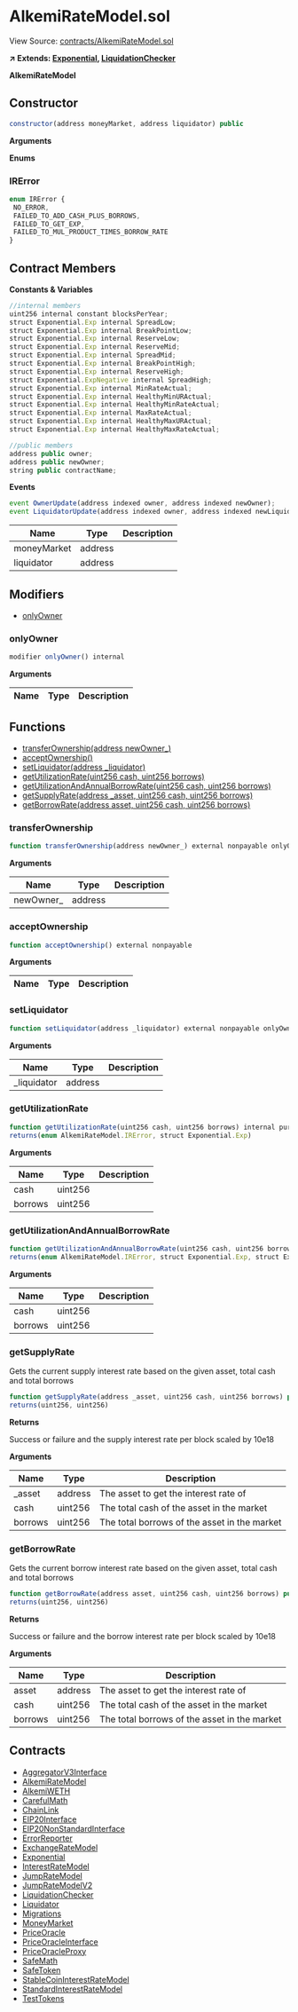 # AlkemiRateModel.sol

View Source: [contracts/AlkemiRateModel.sol](../contracts/AlkemiRateModel.sol)

**↗ Extends: [Exponential](Exponential.md), [LiquidationChecker](LiquidationChecker.md)**

**AlkemiRateModel**

## Constructor

```js
constructor(address moneyMarket, address liquidator) public
```

**Arguments**

**Enums**
### IRError

```js
enum IRError {
 NO_ERROR,
 FAILED_TO_ADD_CASH_PLUS_BORROWS,
 FAILED_TO_GET_EXP,
 FAILED_TO_MUL_PRODUCT_TIMES_BORROW_RATE
}
```

## Contract Members
**Constants & Variables**

```js
//internal members
uint256 internal constant blocksPerYear;
struct Exponential.Exp internal SpreadLow;
struct Exponential.Exp internal BreakPointLow;
struct Exponential.Exp internal ReserveLow;
struct Exponential.Exp internal ReserveMid;
struct Exponential.Exp internal SpreadMid;
struct Exponential.Exp internal BreakPointHigh;
struct Exponential.Exp internal ReserveHigh;
struct Exponential.ExpNegative internal SpreadHigh;
struct Exponential.Exp internal MinRateActual;
struct Exponential.Exp internal HealthyMinURActual;
struct Exponential.Exp internal HealthyMinRateActual;
struct Exponential.Exp internal MaxRateActual;
struct Exponential.Exp internal HealthyMaxURActual;
struct Exponential.Exp internal HealthyMaxRateActual;

//public members
address public owner;
address public newOwner;
string public contractName;

```

**Events**

```js
event OwnerUpdate(address indexed owner, address indexed newOwner);
event LiquidatorUpdate(address indexed owner, address indexed newLiquidator, address indexed oldLiquidator);
```

| Name        | Type           | Description  |
| ------------- |------------- | -----|
| moneyMarket | address |  | 
| liquidator | address |  | 

## Modifiers

- [onlyOwner](#onlyowner)

### onlyOwner

```js
modifier onlyOwner() internal
```

**Arguments**

| Name        | Type           | Description  |
| ------------- |------------- | -----|

## Functions

- [transferOwnership(address newOwner_)](#transferownership)
- [acceptOwnership()](#acceptownership)
- [setLiquidator(address _liquidator)](#setliquidator)
- [getUtilizationRate(uint256 cash, uint256 borrows)](#getutilizationrate)
- [getUtilizationAndAnnualBorrowRate(uint256 cash, uint256 borrows)](#getutilizationandannualborrowrate)
- [getSupplyRate(address _asset, uint256 cash, uint256 borrows)](#getsupplyrate)
- [getBorrowRate(address asset, uint256 cash, uint256 borrows)](#getborrowrate)

### transferOwnership

```js
function transferOwnership(address newOwner_) external nonpayable onlyOwner 
```

**Arguments**

| Name        | Type           | Description  |
| ------------- |------------- | -----|
| newOwner_ | address |  | 

### acceptOwnership

```js
function acceptOwnership() external nonpayable
```

**Arguments**

| Name        | Type           | Description  |
| ------------- |------------- | -----|

### setLiquidator

```js
function setLiquidator(address _liquidator) external nonpayable onlyOwner 
```

**Arguments**

| Name        | Type           | Description  |
| ------------- |------------- | -----|
| _liquidator | address |  | 

### getUtilizationRate

```js
function getUtilizationRate(uint256 cash, uint256 borrows) internal pure
returns(enum AlkemiRateModel.IRError, struct Exponential.Exp)
```

**Arguments**

| Name        | Type           | Description  |
| ------------- |------------- | -----|
| cash | uint256 |  | 
| borrows | uint256 |  | 

### getUtilizationAndAnnualBorrowRate

```js
function getUtilizationAndAnnualBorrowRate(uint256 cash, uint256 borrows) internal view
returns(enum AlkemiRateModel.IRError, struct Exponential.Exp, struct Exponential.Exp)
```

**Arguments**

| Name        | Type           | Description  |
| ------------- |------------- | -----|
| cash | uint256 |  | 
| borrows | uint256 |  | 

### getSupplyRate

Gets the current supply interest rate based on the given asset, total cash and total borrows

```js
function getSupplyRate(address _asset, uint256 cash, uint256 borrows) public view
returns(uint256, uint256)
```

**Returns**

Success or failure and the supply interest rate per block scaled by 10e18

**Arguments**

| Name        | Type           | Description  |
| ------------- |------------- | -----|
| _asset | address | The asset to get the interest rate of | 
| cash | uint256 | The total cash of the asset in the market | 
| borrows | uint256 | The total borrows of the asset in the market | 

### getBorrowRate

Gets the current borrow interest rate based on the given asset, total cash and total borrows

```js
function getBorrowRate(address asset, uint256 cash, uint256 borrows) public view
returns(uint256, uint256)
```

**Returns**

Success or failure and the borrow interest rate per block scaled by 10e18

**Arguments**

| Name        | Type           | Description  |
| ------------- |------------- | -----|
| asset | address | The asset to get the interest rate of | 
| cash | uint256 | The total cash of the asset in the market | 
| borrows | uint256 | The total borrows of the asset in the market | 

## Contracts

* [AggregatorV3Interface](AggregatorV3Interface.md)
* [AlkemiRateModel](AlkemiRateModel.md)
* [AlkemiWETH](AlkemiWETH.md)
* [CarefulMath](CarefulMath.md)
* [ChainLink](ChainLink.md)
* [EIP20Interface](EIP20Interface.md)
* [EIP20NonStandardInterface](EIP20NonStandardInterface.md)
* [ErrorReporter](ErrorReporter.md)
* [ExchangeRateModel](ExchangeRateModel.md)
* [Exponential](Exponential.md)
* [InterestRateModel](InterestRateModel.md)
* [JumpRateModel](JumpRateModel.md)
* [JumpRateModelV2](JumpRateModelV2.md)
* [LiquidationChecker](LiquidationChecker.md)
* [Liquidator](Liquidator.md)
* [Migrations](Migrations.md)
* [MoneyMarket](MoneyMarket.md)
* [PriceOracle](PriceOracle.md)
* [PriceOracleInterface](PriceOracleInterface.md)
* [PriceOracleProxy](PriceOracleProxy.md)
* [SafeMath](SafeMath.md)
* [SafeToken](SafeToken.md)
* [StableCoinInterestRateModel](StableCoinInterestRateModel.md)
* [StandardInterestRateModel](StandardInterestRateModel.md)
* [TestTokens](TestTokens.md)
